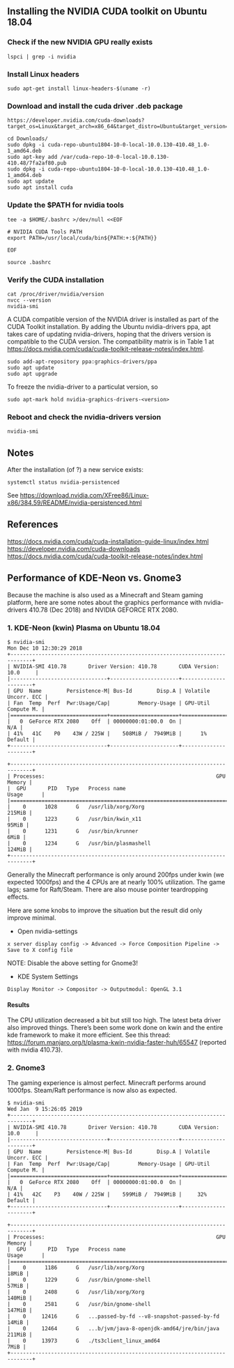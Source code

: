 ## Installing the NVIDIA CUDA toolkit on Ubuntu 18.04

### Check if the new NVIDIA GPU really exists

```
lspci | grep -i nvidia
```

### Install Linux headers
```
sudo apt-get install linux-headers-$(uname -r)
```

### Download and install the cuda driver .deb package

```
https://developer.nvidia.com/cuda-downloads?target_os=Linux&target_arch=x86_64&target_distro=Ubuntu&target_version=1804&target_type=deblocal
```

```
cd Downloads/
sudo dpkg -i cuda-repo-ubuntu1804-10-0-local-10.0.130-410.48_1.0-1_amd64.deb 
sudo apt-key add /var/cuda-repo-10-0-local-10.0.130-410.48/7fa2af80.pub
sudo dpkg -i cuda-repo-ubuntu1804-10-0-local-10.0.130-410.48_1.0-1_amd64.deb 
sudo apt update
sudo apt install cuda
```

### Update the $PATH for nvidia tools

```
tee -a $HOME/.bashrc >/dev/null <<EOF

# NVIDIA CUDA Tools PATH
export PATH=/usr/local/cuda/bin${PATH:+:${PATH}}

EOF

source .bashrc
```

### Verify the CUDA installation

```
cat /proc/driver/nvidia/version
nvcc --version
nvidia-smi
```

A CUDA compatible version of the NVIDIA driver is installed as part of the CUDA Toolkit installation. 
By adding the Ubuntu nvidia-drivers ppa, apt takes care of updating nvidia-drivers, hoping that the 
drivers version is compatible to the CUDA version. The compatibility matrix is in Table 1 at
https://docs.nvidia.com/cuda/cuda-toolkit-release-notes/index.html.

```
sudo add-apt-repository ppa:graphics-drivers/ppa
sudo apt update
sudo apt upgrade
```

To freeze the nvidia-driver to a particulat version, so

```
sudo apt-mark hold nvidia-graphics-drivers-<version>
```

### Reboot and check the nvidia-drivers version

```
nvidia-smi
```

## Notes
After the installation (of ?) a new service exists:

```
systemctl status nvidia-persistenced
```
See https://download.nvidia.com/XFree86/Linux-x86/384.59/README/nvidia-persistenced.html

## References
https://docs.nvidia.com/cuda/cuda-installation-guide-linux/index.html
https://developer.nvidia.com/cuda-downloads
https://docs.nvidia.com/cuda/cuda-toolkit-release-notes/index.html

## Performance of KDE-Neon vs. Gnome3

Because the machine is also used as a Minecraft and Steam gaming platform, here are some notes about the graphics 
performance with nvidia-drivers 410.78 (Dec 2018) and NVIDIA GEFORCE RTX 2080.

### 1. KDE-Neon (kwin) Plasma on Ubuntu 18.04

```
$ nvidia-smi
Mon Dec 10 12:30:29 2018       
+-----------------------------------------------------------------------------+
| NVIDIA-SMI 410.78       Driver Version: 410.78       CUDA Version: 10.0     |
|-------------------------------+----------------------+----------------------+
| GPU  Name        Persistence-M| Bus-Id        Disp.A | Volatile Uncorr. ECC |
| Fan  Temp  Perf  Pwr:Usage/Cap|         Memory-Usage | GPU-Util  Compute M. |
|===============================+======================+======================|
|   0  GeForce RTX 2080    Off  | 00000000:01:00.0  On |                  N/A |
| 41%   41C    P0    43W / 225W |    508MiB /  7949MiB |      1%      Default |
+-------------------------------+----------------------+----------------------+
                                                                               
+-----------------------------------------------------------------------------+
| Processes:                                                       GPU Memory |
|  GPU       PID   Type   Process name                             Usage      |
|=============================================================================|
|    0      1028      G   /usr/lib/xorg/Xorg                           215MiB |
|    0      1223      G   /usr/bin/kwin_x11                             95MiB |
|    0      1231      G   /usr/bin/krunner                               6MiB |
|    0      1234      G   /usr/bin/plasmashell                         124MiB |
+-----------------------------------------------------------------------------+
```

Generally the Minecraft performance is only around 200fps under kwin (we expected 1000fps) and the 4 CPUs are at 
nearly 100% utilization. The game lags; same for Raft/Steam. There are also mouse pointer teardropping effects.

Here are some knobs to improve the situation but the result did only improve minimal.
- Open nvidia-settings

```
x server display config -> Advanced -> Force Composition Pipeline -> Save to X config file
```

NOTE: Disable the above setting for Gnome3!

- KDE System Settings

```
Display Monitor -> Compositor -> Outputmodul: OpenGL 3.1
```

#### Results
The CPU utilization decreased a bit but still too high.
The latest beta driver also improved things. There’s been some work done on kwin and the entire kde framework 
to make it more efficient.
See this thread: https://forum.manjaro.org/t/plasma-kwin-nvidia-faster-huh/65547 (reported with nvidia 410.73).

### 2. Gnome3

The gaming experience is almost perfect. Minecraft performs around 1000fps. 
Steam/Raft performance is now also as expected.

```
$ nvidia-smi
Wed Jan  9 15:26:05 2019       
+-----------------------------------------------------------------------------+
| NVIDIA-SMI 410.78       Driver Version: 410.78       CUDA Version: 10.0     |
|-------------------------------+----------------------+----------------------+
| GPU  Name        Persistence-M| Bus-Id        Disp.A | Volatile Uncorr. ECC |
| Fan  Temp  Perf  Pwr:Usage/Cap|         Memory-Usage | GPU-Util  Compute M. |
|===============================+======================+======================|
|   0  GeForce RTX 2080    Off  | 00000000:01:00.0  On |                  N/A |
| 41%   42C    P3    40W / 225W |    599MiB /  7949MiB |     32%      Default |
+-------------------------------+----------------------+----------------------+
                                                                               
+-----------------------------------------------------------------------------+
| Processes:                                                       GPU Memory |
|  GPU       PID   Type   Process name                             Usage      |
|=============================================================================|
|    0      1186      G   /usr/lib/xorg/Xorg                            18MiB |
|    0      1229      G   /usr/bin/gnome-shell                          57MiB |
|    0      2408      G   /usr/lib/xorg/Xorg                           140MiB |
|    0      2581      G   /usr/bin/gnome-shell                         147MiB |
|    0     12416      G   ...passed-by-fd --v8-snapshot-passed-by-fd    14MiB |
|    0     12464      G   ...b/jvm/java-8-openjdk-amd64/jre/bin/java   211MiB |
|    0     13973      G   ./ts3client_linux_amd64                        7MiB |
+-----------------------------------------------------------------------------+
```
